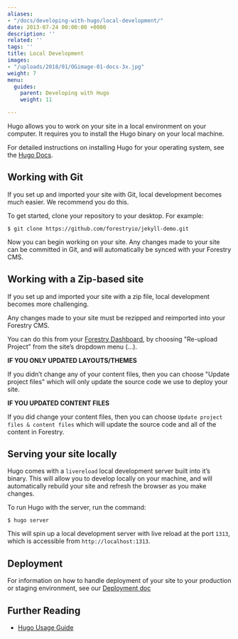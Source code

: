 ```yaml
---
aliases:
- "/docs/developing-with-hugo/local-development/"
date: 2013-07-24 00:00:00 +0000
description: ''
related: ''
tags: ''
title: Local Development
images:
- "/uploads/2018/01/OGimage-01-docs-3x.jpg"
weight: 7
menu:
  guides:
    parent: Developing with Hugo
    weight: 11

---
```

Hugo allows you to work on your site in a local environment on your computer. It requires you to install the Hugo binary on your local machine.

For detailed instructions on installing Hugo for your operating system, see the [Hugo Docs][1].

## Working with Git
If you set up and imported your site with Git, local development becomes much easier. We recommend you do this.

To get started, clone your repository to your desktop. For example:

	$ git clone https://github.com/forestryio/jekyll-demo.git

Now you can begin working on your site. Any changes made to your site can be committed in Git, and will automatically be synced with your Forestry CMS.

## Working with a Zip-based site
If you set up and imported your site with a  zip file, local development becomes more challenging.

Any changes made to your site must be rezipped and reimported into your Forestry CMS.

You can do this from your [Forestry Dashboard][2], by choosing "Re-upload Project" from the site’s dropdown menu (…).

**IF YOU ONLY UPDATED LAYOUTS/THEMES**

If you didn’t change any of your content files, then you can choose "Update project files" which will only update the source code we use to deploy your site.

**IF YOU UPDATED CONTENT FILES**

If you did change your content files, then you can choose `Update project files & content files` which will update the source code and all of the content in Forestry.

## Serving your site locally
Hugo comes with a `livereload` local development server built into it’s binary. This will allow you to develop locally on your machine, and will automatically rebuild your site and refresh the browser as you make changes.

To run Hugo with the server, run the command:

	$ hugo server

This will spin up a local development server with live reload at the port `1313`, which is accessible from `http://localhost:1313`.

## Deployment
For information on how to handle deployment of your site to your production or staging environment, see our [Deployment doc][3]

## Further Reading
- [Hugo Usage Guide](https://gohugo.io/overview/usage/)

[1]:	https://gohugo.io/overview/installing/
[2]:	https://app.forestry.io/dashboard
[3]:	/docs/hosting/